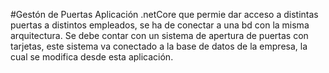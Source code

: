 #Gestón de Puertas
Aplicación .netCore que permie dar acceso a distintas puertas a distintos empleados, se ha de conectar a una bd con la misma arquitectura.
Se debe contar con un sistema de apertura de puertas con tarjetas, este sistema va conectado a la base de datos de la empresa, la cual se modifica desde esta aplicación.
